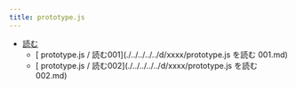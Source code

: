 ```yaml
---
title: prototype.js
---
```



- [読む](./読む/index.md)
    - [ prototype.js / 読む001](./../../../../d/xxxx/prototype.js を読む 001.md)
    - [ prototype.js / 読む002](./../../../../d/xxxx/prototype.js を読む 002.md)




